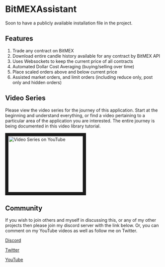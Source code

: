 # BitMEXAssistant

Soon to have a publicly available installation file in the project.

## Features
1. Trade any contract on BitMEX
2. Download entire candle history available for any contract by BitMEX API
3. Uses Websockets to keep the current price of all contracts
4. Automated Dollar Cost Averaging (buying/selling over time)
5. Place scaled orders above and below current price
6. Assisted market orders, and limit orders (including reduce only, post only and hidden orders)

## Video Series
Please view the video series for the journey of this application.  Start at the beginning and understand everything, or find a video pertaining to a particular area of the application you are interested.  The entire journey is being documented in this video library tutorial.

<a href="https://www.youtube.com/playlist?list=PLM0BBafRCnRNy7aj0ZXy3zsg0HFNj1t0M" target="_blank"><img src="http://img.youtube.com/vi/dvAaSiCy_Fg/0.jpg" 
alt="Video Series on YouTube" width="240" height="180" border="10" /></a>

## Community
If you wish to join others and myself in discussing this, or any of my other projects then please join my discord server with the link below.  Or, you can comment on my YouTube videos as well as follow me on Twitter.

[Discord](https://discord.gg/KeQj5D2)

[Twitter](https://twitter.com/BigBitsYouTube)

[YouTube](https://www.youtube.com/BigBits)


